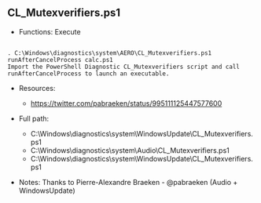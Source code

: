 ## CL_Mutexverifiers.ps1
* Functions: Execute
```

. C:\Windows\diagnostics\system\AERO\CL_Mutexverifiers.ps1   
runAfterCancelProcess calc.ps1
Import the PowerShell Diagnostic CL_Mutexverifiers script and call runAfterCancelProcess to launch an executable.
```
   
* Resources:   
  * https://twitter.com/pabraeken/status/995111125447577600
   
* Full path:   
  * C:\Windows\diagnostics\system\WindowsUpdate\CL_Mutexverifiers.ps1
  * C:\Windows\diagnostics\system\Audio\CL_Mutexverifiers.ps1
  * C:\Windows\diagnostics\system\WindowsUpdate\CL_Mutexverifiers.ps1
   
* Notes: Thanks to Pierre-Alexandre Braeken - @pabraeken (Audio + WindowsUpdate)  
   
